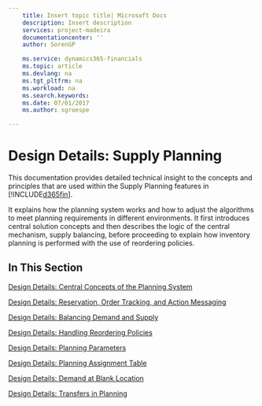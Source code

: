 ```yaml
---
    title: Insert topic title| Microsoft Docs
    description: Insert description
    services: project-madeira
    documentationcenter: ''
    author: SorenGP

    ms.service: dynamics365-financials
    ms.topic: article
    ms.devlang: na
    ms.tgt_pltfrm: na
    ms.workload: na
    ms.search.keywords:
    ms.date: 07/01/2017
    ms.author: sgroespe

---
```

# Design Details: Supply Planning
This documentation provides detailed technical insight to the concepts and principles that are used within the Supply Planning features in [!INCLUDE[d365fin](includes/d365fin_md.md)].  

 It explains how the planning system works and how to adjust the algorithms to meet planning requirements in different environments. It first introduces central solution concepts and then describes the logic of the central mechanism, supply balancing, before proceeding to explain how inventory planning is performed with the use of reordering policies.  

## In This Section  
 [Design Details: Central Concepts of the Planning System](design-details-central-concepts-of-the-planning-system.md)  

 [Design Details: Reservation, Order Tracking, and Action Messaging](design-details-reservation-order-tracking-and-action-messaging.md)  

 [Design Details: Balancing Demand and Supply](design-details-balancing-demand-and-supply.md)  

 [Design Details: Handling Reordering Policies](design-details-handling-reordering-policies.md)  

 [Design Details: Planning Parameters](design-details-planning-parameters.md)  

 [Design Details: Planning Assignment Table](design-details-planning-assignment-table.md)  

 [Design Details: Demand at Blank Location](design-details-demand-at-blank-location.md)  

 [Design Details: Transfers in Planning](design-details-transfers-in-planning.md)
